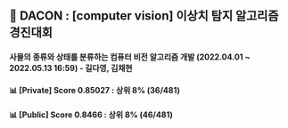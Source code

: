 ## 👏 DACON : [computer vision] 이상치 탐지 알고리즘 경진대회 
#### 사물의 종류와 상태를 분류하는 컴퓨터 비전 알고리즘 개발 (2022.04.01 ~ 2022.05.13 16:59) - 길다영, 김채현
#### 📊 [Private] Score 0.85027 : 상위 8% (36/481)
#### 📊 [Public] Score 0.8466 : 상위 8% (46/481)
